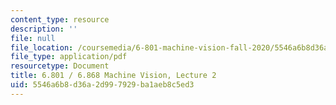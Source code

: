 ```yaml
---
content_type: resource
description: ''
file: null
file_location: /coursemedia/6-801-machine-vision-fall-2020/5546a6b8d36a2d997929ba1aeb8c5ed3_MIT6_801F20_lec2.pdf
file_type: application/pdf
resourcetype: Document
title: 6.801 / 6.868 Machine Vision, Lecture 2
uid: 5546a6b8-d36a-2d99-7929-ba1aeb8c5ed3
---
```

